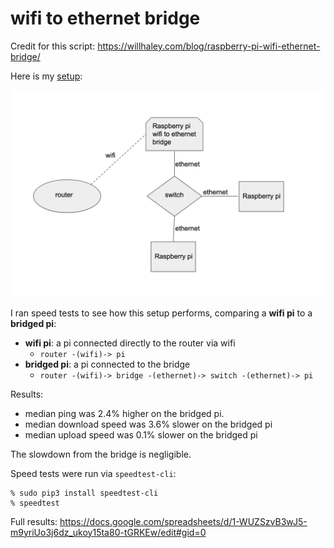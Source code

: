 # wifi to ethernet bridge
Credit for this script: https://willhaley.com/blog/raspberry-pi-wifi-ethernet-bridge/

Here is my [setup](https://docs.google.com/presentation/d/1NHyvYS5v8WRHY5q7YmZTV3cj14xaC5Out0w3xllHC2k/edit#slide=id.p):

<img src="setup.png" alt="wifi to ethernet bridge setup diagram" width="800">

I ran speed tests to see how this setup performs, comparing a **wifi pi** to a **bridged pi**:

* **wifi pi**: a pi connected directly to the router via wifi
    * `router -(wifi)-> pi`
* **bridged pi**: a pi connected to the bridge
    * `router -(wifi)-> bridge -(ethernet)-> switch -(ethernet)-> pi`

Results:
* median ping was 2.4% higher on the bridged pi.
* median download speed was 3.6% slower on the bridged pi
* median upload speed was 0.1% slower on the bridged pi

The slowdown from the bridge is negligible.

Speed tests were run via `speedtest-cli`:
```
% sudo pip3 install speedtest-cli
% speedtest
```

Full results: https://docs.google.com/spreadsheets/d/1-WUZSzvB3wJ5-m9yriUo3j6dz_ukoy15ta80-tGRKEw/edit#gid=0
